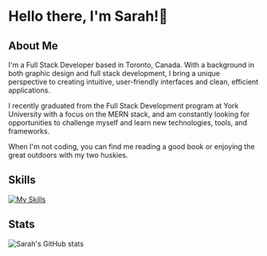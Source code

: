 # Hello there, I'm Sarah!👋

## About Me

I'm a Full Stack Developer based in Toronto, Canada. With a background in both graphic design and full stack development, I bring a unique perspective to creating intuitive, user-friendly interfaces and clean, efficient applications.

I recently graduated from the Full Stack Development program at York University with a focus on the MERN stack, and am constantly looking for opportunities to challenge myself and learn new technologies, tools, and frameworks.

When I'm not coding, you can find me reading a good book or enjoying the great outdoors with my two huskies.

## Skills

[![My Skills](https://skillicons.dev/icons?i=js,react,nodejs,html,css,sass,firebase,mongodb,mysql,docker,redux,git,vscode,postman,ai,ps)](https://skillicons.dev)

## Stats

![Sarah's GitHub stats](https://github-readme-stats.vercel.app/api?username=SarahSalvatore&show_icons=true&theme=dracula)
